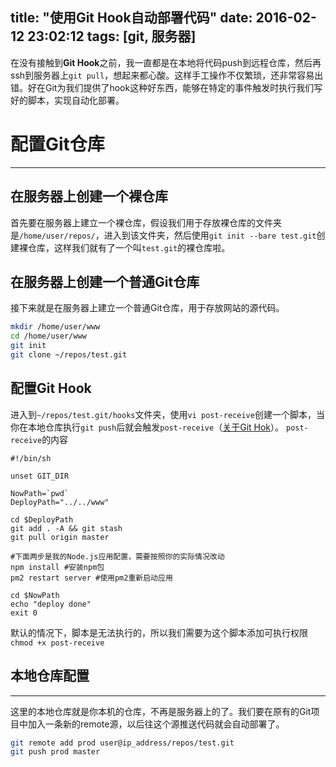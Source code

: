 title: "使用Git Hook自动部署代码"
date: 2016-02-12 23:02:12
tags: [git, 服务器]
---

在没有接触到**Git Hook**之前，我一直都是在本地将代码push到远程仓库，然后再ssh到服务器上`git pull`，想起来都心酸。这样手工操作不仅繁琐，还非常容易出错。好在Git为我们提供了hook这种好东西，能够在特定的事件触发时执行我们写好的脚本，实现自动化部署。
<!--more-->

# 配置Git仓库


----------
## 在服务器上创建一个裸仓库

首先要在服务器上建立一个裸仓库，假设我们用于存放裸仓库的文件夹是`/home/user/repos/`，进入到该文件夹，然后使用`git init --bare test.git`创建裸仓库，这样我们就有了一个叫`test.git`的裸仓库啦。

## 在服务器上创建一个普通Git仓库
接下来就是在服务器上建立一个普通Git仓库，用于存放网站的源代码。
```bash
mkdir /home/user/www
cd /home/user/www
git init
git clone ~/repos/test.git
```
## 配置Git Hook
进入到`~/repos/test.git/hooks`文件夹，使用`vi post-receive`创建一个脚本，当你在本地仓库执行`git push`后就会触发`post-receive`（[关于Git Hok][1]）。
`post-receive`的内容
```
#!/bin/sh

unset GIT_DIR

NowPath=`pwd`
DeployPath="../../www"

cd $DeployPath
git add . -A && git stash
git pull origin master

#下面两步是我的Node.js应用配置，需要按照你的实际情况改动
npm install #安装npm包
pm2 restart server #使用pm2重新启动应用

cd $NowPath
echo "deploy done"
exit 0
```
默认的情况下，脚本是无法执行的，所以我们需要为这个脚本添加可执行权限
`chmod +x post-receive`

## 本地仓库配置


----------


这里的本地仓库就是你本机的仓库，不再是服务器上的了。我们要在原有的Git项目中加入一条新的remote源，以后往这个源推送代码就会自动部署了。
```bash
git remote add prod user@ip_address/repos/test.git
git push prod master
```


  [1]: https://git-scm.com/book/zh/v1/%E8%87%AA%E5%AE%9A%E4%B9%89-Git-Git%E6%8C%82%E9%92%A9
